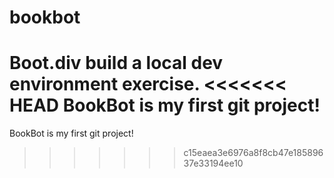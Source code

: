# bookbot
Boot.div build a local dev environment exercise.
<<<<<<< HEAD
BookBot is my first git project!
=======
BookBot is my first git project!
>>>>>>> c15eaea3e6976a8f8cb47e18589637e33194ee10
